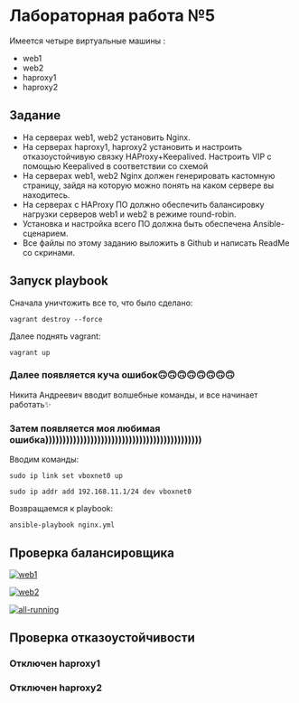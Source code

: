 # Лабораторная работа №5

Имеется четыре виртуальные машины :

* web1
* web2
* haproxy1
* haproxy2

## Задание

 + На серверах web1, web2 установить Nginx.
 + На серверах haproxy1, haproxy2 установить и настроить отказоустойчивую связку HAProxy+Keepalived. Настроить VIP с помощью Keepalived в соответствии со схемой
 + На серверах web1, web2 Nginx должен генерировать кастомную страницу, зайдя на которую можно понять на каком сервере вы находитесь.
 + На серверах с HAProxy ПО должно обеспечить балансировку нагрузки серверов web1 и web2 в режиме round-robin. 
 + Установка и настройка всего ПО должна быть обеспечена Ansible-сценарием.
 + Все файлы по этому заданию выложить в Github и написать ReadMe со скринами.

## Запуск playbook

Сначала уничтожить все то, что было сделано:

````
vagrant destroy --force
````

Далее поднять vagrant:
````
vagrant up
````


### Далее появляется куча ошибок🙃🙃🙃🙃🙃🙃🙃🙃


Никита Андреевич вводит волшебные команды, и все начинает работать✨


### Затем появляется моя любимая ошибка)))))))))))))))))))))))))))))))))))))))))))))


Вводим команды:

````
sudo ip link set vboxnet0 up
````

````
sudo ip addr add 192.168.11.1/24 dev vboxnet0
````


Возвращаемся к playbook:

````
ansible-playbook nginx.yml 
````


## Проверка балансировщика


<a href="https://ibb.co/sFMCFTy"><img src="https://i.ibb.co/rZ13ZB4/web1.png" alt="web1" border="0"></a>


<a href="https://ibb.co/BTRPMhZ"><img src="https://i.ibb.co/HGQ28cz/web2.png" alt="web2" border="0"></a>


<a href="https://ibb.co/d0Dwhw3"><img src="https://i.ibb.co/7JKd9dT/all-running.png" alt="all-running" border="0"></a>


## Проверка отказоустойчивости


### Отключен haproxy1




### Отключен haproxy2

